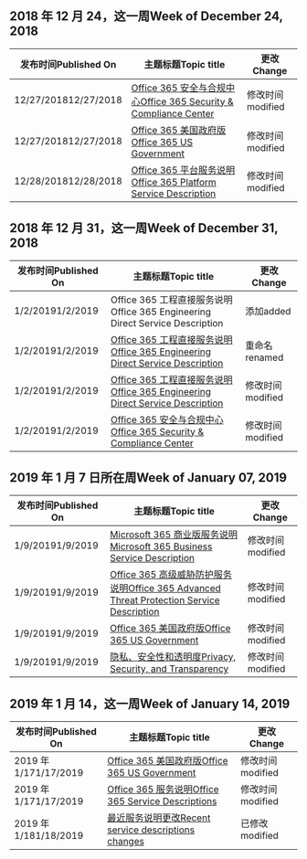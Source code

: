 <!-- This file is generated automatically each week. Changes made to this file will be overwritten.-->




## <a name="week-of-december-24-2018"></a><span data-ttu-id="db889-101">2018 年 12 月 24，这一周</span><span class="sxs-lookup"><span data-stu-id="db889-101">Week of December 24, 2018</span></span>


| <span data-ttu-id="db889-102">发布时间</span><span class="sxs-lookup"><span data-stu-id="db889-102">Published On</span></span> |<span data-ttu-id="db889-103">主题标题</span><span class="sxs-lookup"><span data-stu-id="db889-103">Topic title</span></span> | <span data-ttu-id="db889-104">更改</span><span class="sxs-lookup"><span data-stu-id="db889-104">Change</span></span> |
|------|------------|--------|
| <span data-ttu-id="db889-105">12/27/2018</span><span class="sxs-lookup"><span data-stu-id="db889-105">12/27/2018</span></span> | [<span data-ttu-id="db889-106">Office 365 安全与合规中心</span><span class="sxs-lookup"><span data-stu-id="db889-106">Office 365 Security & Compliance Center</span></span>](/Office365/ServiceDescriptions/office-365-platform-service-description/office-365-securitycompliance-center) | <span data-ttu-id="db889-107">修改时间</span><span class="sxs-lookup"><span data-stu-id="db889-107">modified</span></span> |
| <span data-ttu-id="db889-108">12/27/2018</span><span class="sxs-lookup"><span data-stu-id="db889-108">12/27/2018</span></span> | [<span data-ttu-id="db889-109">Office 365 美国政府版</span><span class="sxs-lookup"><span data-stu-id="db889-109">Office 365 US Government</span></span>](/Office365/ServiceDescriptions/office-365-platform-service-description/office-365-us-government/office-365-us-government) | <span data-ttu-id="db889-110">修改时间</span><span class="sxs-lookup"><span data-stu-id="db889-110">modified</span></span> |
| <span data-ttu-id="db889-111">12/28/2018</span><span class="sxs-lookup"><span data-stu-id="db889-111">12/28/2018</span></span> | [<span data-ttu-id="db889-112">Office 365 平台服务说明</span><span class="sxs-lookup"><span data-stu-id="db889-112">Office 365 Platform Service Description</span></span>](/Office365/ServiceDescriptions/office-365-platform-service-description/office-365-platform-service-description) | <span data-ttu-id="db889-113">修改时间</span><span class="sxs-lookup"><span data-stu-id="db889-113">modified</span></span> |


## <a name="week-of-december-31-2018"></a><span data-ttu-id="db889-114">2018 年 12 月 31，这一周</span><span class="sxs-lookup"><span data-stu-id="db889-114">Week of December 31, 2018</span></span>


| <span data-ttu-id="db889-115">发布时间</span><span class="sxs-lookup"><span data-stu-id="db889-115">Published On</span></span> |<span data-ttu-id="db889-116">主题标题</span><span class="sxs-lookup"><span data-stu-id="db889-116">Topic title</span></span> | <span data-ttu-id="db889-117">更改</span><span class="sxs-lookup"><span data-stu-id="db889-117">Change</span></span> |
|------|------------|--------|
| <span data-ttu-id="db889-118">1/2/2019</span><span class="sxs-lookup"><span data-stu-id="db889-118">1/2/2019</span></span> | <span data-ttu-id="db889-119">Office 365 工程直接服务说明</span><span class="sxs-lookup"><span data-stu-id="db889-119">Office 365 Engineering Direct Service Description</span></span> | <span data-ttu-id="db889-120">添加</span><span class="sxs-lookup"><span data-stu-id="db889-120">added</span></span> |
| <span data-ttu-id="db889-121">1/2/2019</span><span class="sxs-lookup"><span data-stu-id="db889-121">1/2/2019</span></span> | [<span data-ttu-id="db889-122">Office 365 工程直接服务说明</span><span class="sxs-lookup"><span data-stu-id="db889-122">Office 365 Engineering Direct Service Description</span></span>](/Office365/ServiceDescriptions/office-365-engineering-direct-service-description) | <span data-ttu-id="db889-123">重命名</span><span class="sxs-lookup"><span data-stu-id="db889-123">renamed</span></span> |
| <span data-ttu-id="db889-124">1/2/2019</span><span class="sxs-lookup"><span data-stu-id="db889-124">1/2/2019</span></span> | [<span data-ttu-id="db889-125">Office 365 工程直接服务说明</span><span class="sxs-lookup"><span data-stu-id="db889-125">Office 365 Engineering Direct Service Description</span></span>](/Office365/ServiceDescriptions/office-365-engineering-direct-service-description) | <span data-ttu-id="db889-126">修改时间</span><span class="sxs-lookup"><span data-stu-id="db889-126">modified</span></span> |
| <span data-ttu-id="db889-127">1/2/2019</span><span class="sxs-lookup"><span data-stu-id="db889-127">1/2/2019</span></span> | [<span data-ttu-id="db889-128">Office 365 安全与合规中心</span><span class="sxs-lookup"><span data-stu-id="db889-128">Office 365 Security & Compliance Center</span></span>](/Office365/ServiceDescriptions/office-365-platform-service-description/office-365-securitycompliance-center) | <span data-ttu-id="db889-129">修改时间</span><span class="sxs-lookup"><span data-stu-id="db889-129">modified</span></span> |


## <a name="week-of-january-07-2019"></a><span data-ttu-id="db889-130">2019 年 1 月 7 日所在周</span><span class="sxs-lookup"><span data-stu-id="db889-130">Week of January 07, 2019</span></span>


| <span data-ttu-id="db889-131">发布时间</span><span class="sxs-lookup"><span data-stu-id="db889-131">Published On</span></span> |<span data-ttu-id="db889-132">主题标题</span><span class="sxs-lookup"><span data-stu-id="db889-132">Topic title</span></span> | <span data-ttu-id="db889-133">更改</span><span class="sxs-lookup"><span data-stu-id="db889-133">Change</span></span> |
|------|------------|--------|
| <span data-ttu-id="db889-134">1/9/2019</span><span class="sxs-lookup"><span data-stu-id="db889-134">1/9/2019</span></span> | [<span data-ttu-id="db889-135">Microsoft 365 商业版服务说明</span><span class="sxs-lookup"><span data-stu-id="db889-135">Microsoft 365 Business Service Description</span></span>](/Office365/ServiceDescriptions/microsoft-365-business-service-description) | <span data-ttu-id="db889-136">修改时间</span><span class="sxs-lookup"><span data-stu-id="db889-136">modified</span></span> |
| <span data-ttu-id="db889-137">1/9/2019</span><span class="sxs-lookup"><span data-stu-id="db889-137">1/9/2019</span></span> | [<span data-ttu-id="db889-138">Office 365 高级威胁防护服务说明</span><span class="sxs-lookup"><span data-stu-id="db889-138">Office 365 Advanced Threat Protection Service Description</span></span>](/Office365/ServiceDescriptions/office-365-advanced-threat-protection-service-description) | <span data-ttu-id="db889-139">修改时间</span><span class="sxs-lookup"><span data-stu-id="db889-139">modified</span></span> |
| <span data-ttu-id="db889-140">1/9/2019</span><span class="sxs-lookup"><span data-stu-id="db889-140">1/9/2019</span></span> | [<span data-ttu-id="db889-141">Office 365 美国政府版</span><span class="sxs-lookup"><span data-stu-id="db889-141">Office 365 US Government</span></span>](/Office365/ServiceDescriptions/office-365-platform-service-description/office-365-us-government/office-365-us-government) | <span data-ttu-id="db889-142">修改时间</span><span class="sxs-lookup"><span data-stu-id="db889-142">modified</span></span> |
| <span data-ttu-id="db889-143">1/9/2019</span><span class="sxs-lookup"><span data-stu-id="db889-143">1/9/2019</span></span> | [<span data-ttu-id="db889-144">隐私、安全性和透明度</span><span class="sxs-lookup"><span data-stu-id="db889-144">Privacy, Security, and Transparency</span></span>](/Office365/ServiceDescriptions/office-365-platform-service-description/privacy-security-and-transparency) | <span data-ttu-id="db889-145">修改时间</span><span class="sxs-lookup"><span data-stu-id="db889-145">modified</span></span> |


## <a name="week-of-january-14-2019"></a><span data-ttu-id="db889-146">2019 年 1 月 14，这一周</span><span class="sxs-lookup"><span data-stu-id="db889-146">Week of January 14, 2019</span></span>


| <span data-ttu-id="db889-147">发布时间</span><span class="sxs-lookup"><span data-stu-id="db889-147">Published On</span></span> |<span data-ttu-id="db889-148">主题标题</span><span class="sxs-lookup"><span data-stu-id="db889-148">Topic title</span></span> | <span data-ttu-id="db889-149">更改</span><span class="sxs-lookup"><span data-stu-id="db889-149">Change</span></span> |
|------|------------|--------|
| <span data-ttu-id="db889-150">2019 年 1/17</span><span class="sxs-lookup"><span data-stu-id="db889-150">1/17/2019</span></span> | [<span data-ttu-id="db889-151">Office 365 美国政府版</span><span class="sxs-lookup"><span data-stu-id="db889-151">Office 365 US Government</span></span>](/Office365/ServiceDescriptions/office-365-platform-service-description/office-365-us-government/office-365-us-government) | <span data-ttu-id="db889-152">修改时间</span><span class="sxs-lookup"><span data-stu-id="db889-152">modified</span></span> |
| <span data-ttu-id="db889-153">2019 年 1/17</span><span class="sxs-lookup"><span data-stu-id="db889-153">1/17/2019</span></span> | [<span data-ttu-id="db889-154">Office 365 服务说明</span><span class="sxs-lookup"><span data-stu-id="db889-154">Office 365 Service Descriptions </span></span>](/Office365/ServiceDescriptions/office-365-service-descriptions-technet-library) | <span data-ttu-id="db889-155">修改时间</span><span class="sxs-lookup"><span data-stu-id="db889-155">modified</span></span> |
| <span data-ttu-id="db889-156">2019 年 1/18</span><span class="sxs-lookup"><span data-stu-id="db889-156">1/18/2019</span></span> | [<span data-ttu-id="db889-157">最近服务说明更改</span><span class="sxs-lookup"><span data-stu-id="db889-157">Recent service descriptions changes</span></span>](/Office365/ServiceDescriptions/recent-service-descriptions-changes) | <span data-ttu-id="db889-158">已修改</span><span class="sxs-lookup"><span data-stu-id="db889-158">modified</span></span> |
